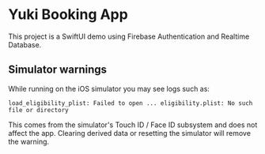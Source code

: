# Yuki Booking App

This project is a SwiftUI demo using Firebase Authentication and Realtime Database.

## Simulator warnings

While running on the iOS simulator you may see logs such as:

```
load_eligibility_plist: Failed to open ... eligibility.plist: No such file or directory
```

This comes from the simulator's Touch ID / Face ID subsystem and does not affect the app. Clearing derived data or resetting the simulator will remove the warning.
